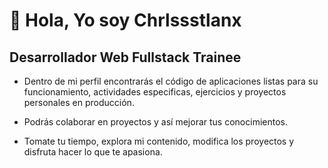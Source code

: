 # 👋 Hola, Yo soy **Chrlssstlanx**
## Desarrollador Web Fullstack Trainee

- Dentro de mi perfil encontrarás el código de aplicaciones listas para su funcionamiento, actividades especificas, ejercicios y proyectos personales en producción.
- Podrás colaborar en proyectos y así mejorar tus conocimientos.

- Tomate tu tiempo, explora mi contenido, modifica los proyectos y disfruta hacer lo que te apasiona.
